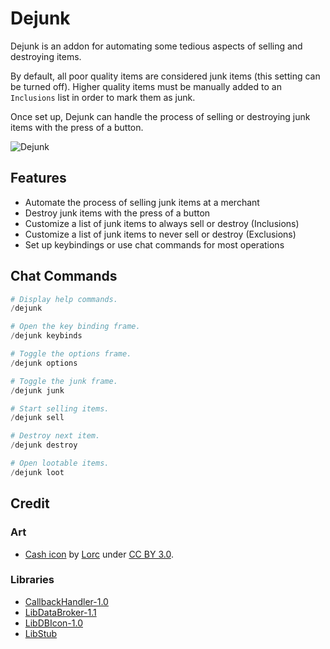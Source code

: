# Dejunk

Dejunk is an addon for automating some tedious aspects of selling and
destroying items.

By default, all poor quality items are considered junk items (this setting can
be turned off). Higher quality items must be manually added to an `Inclusions`
list in order to mark them as junk.

Once set up, Dejunk can handle the process of selling or destroying junk items
with the press of a button.

![Dejunk](/.images/Dejunk.png?raw=true)

## Features

- Automate the process of selling junk items at a merchant
- Destroy junk items with the press of a button
- Customize a list of junk items to always sell or destroy (Inclusions)
- Customize a list of junk items to never sell or destroy (Exclusions)
- Set up keybindings or use chat commands for most operations

## Chat Commands

```ps1
# Display help commands.
/dejunk

# Open the key binding frame.
/dejunk keybinds

# Toggle the options frame.
/dejunk options

# Toggle the junk frame.
/dejunk junk

# Start selling items.
/dejunk sell

# Destroy next item.
/dejunk destroy

# Open lootable items.
/dejunk loot
```

## Credit

### Art

- [Cash icon](https://game-icons.net/1x1/lorc/cash.html) by [Lorc](http://lorcblog.blogspot.com/) under [CC BY 3.0](http://creativecommons.org/licenses/by/3.0/).

### Libraries

- [CallbackHandler-1.0](https://www.wowace.com/projects/callbackhandler)
- [LibDataBroker-1.1](https://www.wowace.com/projects/libdatabroker-1-1)
- [LibDBIcon-1.0](https://www.wowace.com/projects/libdbicon-1-0)
- [LibStub](https://www.wowace.com/projects/libstub)
